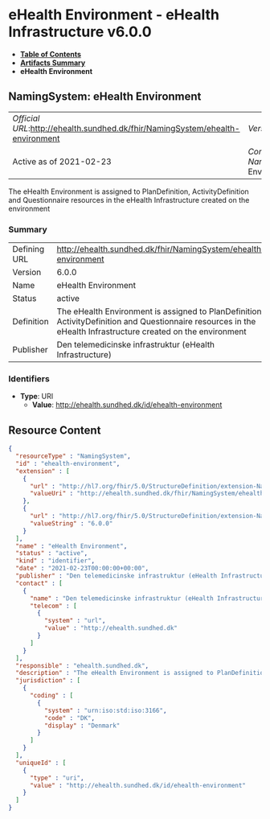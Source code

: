 # eHealth Environment - eHealth Infrastructure v6.0.0

* [**Table of Contents**](toc.md)
* [**Artifacts Summary**](artifacts.md)
* **eHealth Environment**

## NamingSystem: eHealth Environment 

| | |
| :--- | :--- |
| *Official URL*:http://ehealth.sundhed.dk/fhir/NamingSystem/ehealth-environment | *Version*:6.0.0 |
| Active as of 2021-02-23 | *Computable Name*:eHealth Environment |

 
The eHealth Environment is assigned to PlanDefinition, ActivityDefinition and Questionnaire resources in the eHealth Infrastructure created on the environment 

### Summary

| | |
| :--- | :--- |
| Defining URL | http://ehealth.sundhed.dk/fhir/NamingSystem/ehealth-environment |
| Version | 6.0.0 |
| Name | eHealth Environment |
| Status | active |
| Definition | The eHealth Environment is assigned to PlanDefinition, ActivityDefinition and Questionnaire resources in the eHealth Infrastructure created on the environment |
| Publisher | Den telemedicinske infrastruktur (eHealth Infrastructure) |

### Identifiers

* **Type**: URI
  * **Value**: http://ehealth.sundhed.dk/id/ehealth-environment



## Resource Content

```json
{
  "resourceType" : "NamingSystem",
  "id" : "ehealth-environment",
  "extension" : [
    {
      "url" : "http://hl7.org/fhir/5.0/StructureDefinition/extension-NamingSystem.url",
      "valueUri" : "http://ehealth.sundhed.dk/fhir/NamingSystem/ehealth-environment"
    },
    {
      "url" : "http://hl7.org/fhir/5.0/StructureDefinition/extension-NamingSystem.version",
      "valueString" : "6.0.0"
    }
  ],
  "name" : "eHealth Environment",
  "status" : "active",
  "kind" : "identifier",
  "date" : "2021-02-23T00:00:00+00:00",
  "publisher" : "Den telemedicinske infrastruktur (eHealth Infrastructure)",
  "contact" : [
    {
      "name" : "Den telemedicinske infrastruktur (eHealth Infrastructure)",
      "telecom" : [
        {
          "system" : "url",
          "value" : "http://ehealth.sundhed.dk"
        }
      ]
    }
  ],
  "responsible" : "ehealth.sundhed.dk",
  "description" : "The eHealth Environment is assigned to PlanDefinition, ActivityDefinition and Questionnaire resources in the eHealth Infrastructure created on the environment",
  "jurisdiction" : [
    {
      "coding" : [
        {
          "system" : "urn:iso:std:iso:3166",
          "code" : "DK",
          "display" : "Denmark"
        }
      ]
    }
  ],
  "uniqueId" : [
    {
      "type" : "uri",
      "value" : "http://ehealth.sundhed.dk/id/ehealth-environment"
    }
  ]
}

```

